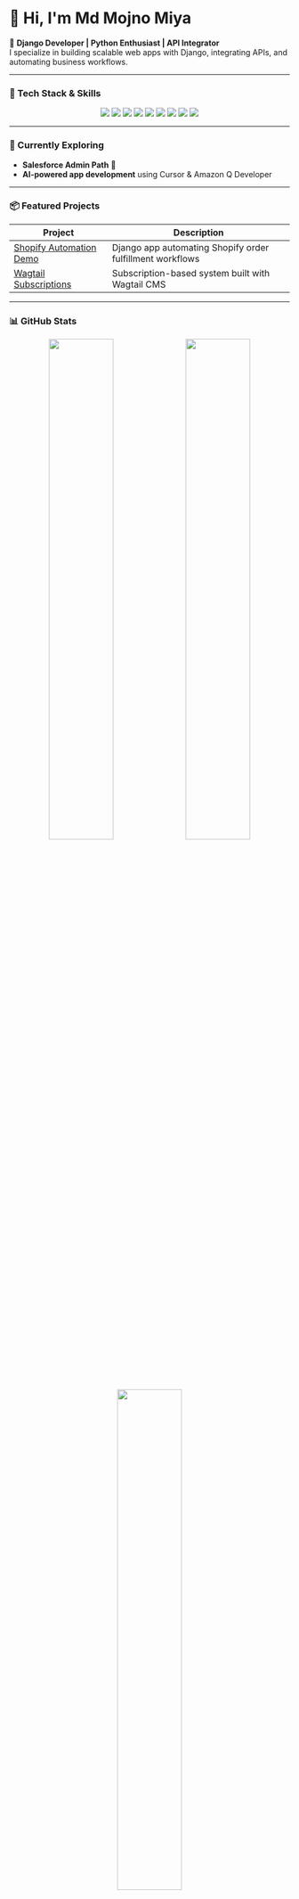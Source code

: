 # 👋 Hi, I'm Md Mojno Miya  

🚀 **Django Developer | Python Enthusiast | API Integrator**  
I specialize in building scalable web apps with Django, integrating APIs, and automating business workflows.  

---

### 🧰 Tech Stack & Skills  

<p align="center">
  <img src="https://img.shields.io/badge/Python-3776AB?style=for-the-badge&logo=python&logoColor=white" />
  <img src="https://img.shields.io/badge/Django-092E20?style=for-the-badge&logo=django&logoColor=white" />
  <img src="https://img.shields.io/badge/REST%20API-005571?style=for-the-badge&logo=fastapi&logoColor=white" />
  <img src="https://img.shields.io/badge/PostgreSQL-336791?style=for-the-badge&logo=postgresql&logoColor=white" />
  <img src="https://img.shields.io/badge/Tailwind_CSS-06B6D4?style=for-the-badge&logo=tailwindcss&logoColor=white" />
  <img src="https://img.shields.io/badge/HTMX-3366CC?style=for-the-badge&logo=htmx&logoColor=white" />
  <img src="https://img.shields.io/badge/AWS-232F3E?style=for-the-badge&logo=amazonaws&logoColor=white" />
  <img src="https://img.shields.io/badge/GitHub_Actions-2088FF?style=for-the-badge&logo=githubactions&logoColor=white" />
  <img src="https://img.shields.io/badge/Sellzzy_API-FF6F00?style=for-the-badge&logo=api&logoColor=white" />
</p>

---

### 🧠 Currently Exploring  
- **Salesforce Admin Path** 🧩  
- **AI-powered app development** using Cursor & Amazon Q Developer  

---

### 📦 Featured Projects  

| Project | Description |
|----------|--------------|
| [Shopify Automation Demo](https://github.com/mojnomiya/shopify_automation_demo) | Django app automating Shopify order fulfillment workflows |
| [Wagtail Subscriptions](https://github.com/mojnomiya/wagtail_subscriptions) | Subscription-based system built with Wagtail CMS |

---

### 📊 GitHub Stats  

<p align="center">
  <img width="48%" src="https://github-readme-stats.vercel.app/api?username=mojnomiya&show_icons=true&theme=github_dark&hide_border=true&bg_color=00000000" />
  <img width="48%" src="https://github-readme-streak-stats.herokuapp.com/?user=mojnomiya&theme=github-dark&hide_border=true&background=00000000" />
</p>

<p align="center">
  <img width="48%" src="https://github-readme-stats.vercel.app/api/top-langs/?username=mojnomiya&layout=compact&theme=github_dark&hide_border=true&bg_color=00000000" />
</p>

---

### 🌐 Connect With Me  

<p align="center">
  <a href="https://github.com/mojnomiya"><img src="https://img.shields.io/badge/GitHub-181717?style=for-the-badge&logo=github&logoColor=white"/></a>
  <a href="https://www.linkedin.com/in/mojnomiya/"><img src="https://img.shields.io/badge/LinkedIn-0A66C2?style=for-the-badge&logo=linkedin&logoColor=white"/></a>
</p>

---

⭐ **“Code with purpose, automate with precision.”**

